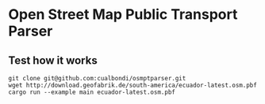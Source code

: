 # Open Street Map Public Transport Parser

## Test how it works

```
git clone git@github.com:cualbondi/osmptparser.git
wget http://download.geofabrik.de/south-america/ecuador-latest.osm.pbf
cargo run --example main ecuador-latest.osm.pbf
```

